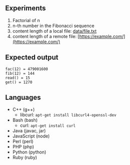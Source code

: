 ## Experiments

1. Factorial of n
2. n-th number in the Fibonacci sequence
3. content length of a local file: [data/file.txt](data/file.txt)
4. content length of a remote file: [https://example.com/](https://example.com/)

## Expected output

```
fac(12) = 479001600
fib(12) = 144
read() = 15
get() = 1270
```

## Languages

- C++ (g++)
    - libcurl: `apt-get install libcurl4-openssl-dev`
- Bash (bash)
    - curl: `apt-get install curl`
- Java (javac, jar)
- JavaScript (node)
- Perl (perl)
- PHP (php)
- Python (python)
- Ruby (ruby)

